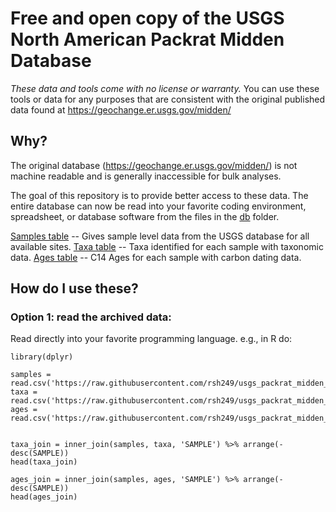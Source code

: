 # Free and open copy of the USGS North American Packrat Midden Database

*These data and tools come with no license or warranty.* You can use these tools or data for any purposes that are consistent with the original published data found at https://geochange.er.usgs.gov/midden/

## Why?

The original database (https://geochange.er.usgs.gov/midden/) is not machine readable and is generally inaccessible for bulk analyses. 

The goal of this repository is to provide better access to these data. The entire database can now be read into your favorite coding environment, spreadsheet, or database software from the files in the [db](https://github.com/rsh249/usgs_packrat_midden_db/tree/master/db) folder.

[Samples table](https://raw.githubusercontent.com/rsh249/usgs_packrat_midden_db/master/db/samples.csv) -- Gives sample level data from the USGS database for all available sites.
[Taxa table](https://raw.githubusercontent.com/rsh249/usgs_packrat_midden_db/master/db/taxa.csv) -- Taxa identified for each sample with taxonomic data.
[Ages table](https://raw.githubusercontent.com/rsh249/usgs_packrat_midden_db/master/db/ages.csv) -- C14 Ages for each sample with carbon dating data.

## How do I use these?

### Option 1: read the archived data:

Read directly into your favorite programming language. e.g., in R do:

```{r}
library(dplyr)

samples = read.csv('https://raw.githubusercontent.com/rsh249/usgs_packrat_midden_db/master/db/samples.csv')
taxa = read.csv('https://raw.githubusercontent.com/rsh249/usgs_packrat_midden_db/master/db/taxa.csv')
ages = read.csv('https://raw.githubusercontent.com/rsh249/usgs_packrat_midden_db/master/db/ages.csv')


taxa_join = inner_join(samples, taxa, 'SAMPLE') %>% arrange(-desc(SAMPLE))
head(taxa_join)

ages_join = inner_join(samples, ages, 'SAMPLE') %>% arrange(-desc(SAMPLE))
head(ages_join)

```